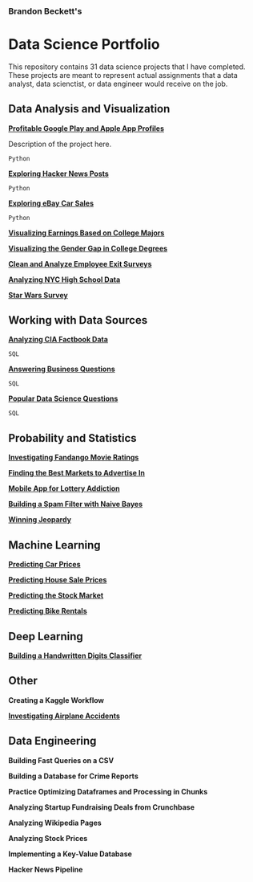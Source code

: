 ### Brandon Beckett's
# Data Science Portfolio

This repository contains 31 data science projects that I have completed. These projects are meant to represent actual assignments that a data analyst, data scienctist, or data engineer would receive on the job.


## Data Analysis and Visualization

[**Profitable Google Play and Apple App Profiles**](https://github.com/branBeckett/data-science-portfolio/blob/master/profitable-app-profiles/profitable-app-profiles.ipynb)

Description of the project here.

`Python`

[**Exploring Hacker News Posts**](https://github.com/branBeckett/data-science-portfolio/blob/master/exploring-hacker-news/hacker-news-posts.ipynb)

`Python`

[**Exploring eBay Car Sales**](https://github.com/branBeckett/data-science-portfolio/blob/master/ebay-car-sales/exploring-ebay-car-sales-data.ipynb)

`Python`

[**Visualizing Earnings Based on College Majors**](https://github.com/branBeckett/data-science-portfolio/blob/master/visualizing-earnings/visualizing-earnings.ipynb)

[**Visualizing the Gender Gap in College Degrees**](https://github.com/branBeckett/data-science-portfolio/blob/master/visualizing-gender-gap/visualizing-gender-gap.ipynb)

[**Clean and Analyze Employee Exit Surveys**](https://github.com/branBeckett/data-science-portfolio/blob/master/employee-exit-surveys/employee-exit-surveys.ipynb)

[**Analyzing NYC High School Data**](https://github.com/branBeckett/data-science-portfolio/blob/master/nyc-high-school-data/nyc-high-school-data.ipynb)

[**Star Wars Survey**](https://github.com/branBeckett/data-science-portfolio/blob/master/star-wars-survey/star-wars-survery.ipynb)


## Working with Data Sources

[**Analyzing CIA Factbook Data**](https://github.com/branBeckett/data-science-portfolio/blob/master/cia-factbook-data/cia-factbook-data.ipynb)

`SQL`

[**Answering Business Questions**](https://github.com/branBeckett/data-science-portfolio/blob/master/answering-business-questions/answering-business-questions.ipynb)

`SQL`

[**Popular Data Science Questions**](https://github.com/branBeckett/data-science-portfolio/blob/master/answering-data-science-questions/answering-data-science-questions.ipynb)

`SQL`

## Probability and Statistics

[**Investigating Fandango Movie Ratings**](https://github.com/branBeckett/data-science-portfolio/tree/master/fandango-movie-ratings)

[**Finding the Best Markets to Advertise In**](https://github.com/branBeckett/data-science-portfolio/blob/master/best-advertising-markets/best-advertising-markets.ipynb)

[**Mobile App for Lottery Addiction**](https://github.com/branBeckett/data-science-portfolio/blob/master/lottery-addiction-app/lottery-addiction-app.ipynb)

[**Building a Spam Filter with Naive Bayes**](https://github.com/branBeckett/data-science-portfolio/tree/master/spam-filter)

[**Winning Jeopardy**](https://github.com/branBeckett/data-science-portfolio/tree/master/winning-jeopardy)


## Machine Learning

[**Predicting Car Prices**](https://github.com/branBeckett/data-science-portfolio/tree/master/prediction-car-prices)

[**Predicting House Sale Prices**](https://github.com/branBeckett/data-science-portfolio/tree/master/house-sale-prices/house-sale-prices.ipynb)

[**Predicting the Stock Market**](https://github.com/branBeckett/data-science-portfolio/blob/master/stock-market/stock-market.ipynb)

[**Predicting Bike Rentals**](https://github.com/branBeckett/data-science-portfolio/blob/master/bike-rentals/bike-rentals.ipynb)


## Deep Learning

[**Building a Handwritten Digits Classifier**](https://github.com/branBeckett/data-science-portfolio/blob/master/handwritten-digits-classifier/handwritten-digits-classifier.ipynb)
    
    
## Other

**Creating a Kaggle Workflow**

[**Investigating Airplane Accidents**](https://github.com/branBeckett/data-science-portfolio/tree/master/airplane-accidents)

    
## Data Engineering

**Building Fast Queries on a CSV**

**Building a Database for Crime Reports**

**Practice Optimizing Dataframes and Processing in Chunks**

**Analyzing Startup Fundraising Deals from Crunchbase**

**Analyzing Wikipedia Pages**

**Analyzing Stock Prices**

**Implementing a Key-Value Database**

**Hacker News Pipeline**
